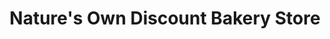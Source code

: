 ---
title: "Nature's Own Discount Bakery Store"
url: /grand-prairie/natures-own-discount-bakery-store/
shop: bakery
---